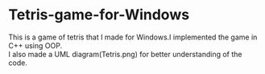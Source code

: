 # Tetris-game-for-Windows
This is a game of tetris that I made for Windows.I implemented the game in C++ using OOP. 
<br>I also made a UML diagram(Tetris.png) for better understanding of the code.
